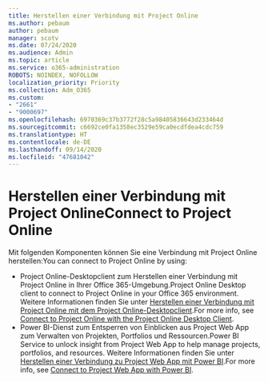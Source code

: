 ```yaml
---
title: Herstellen einer Verbindung mit Project Online
ms.author: pebaum
author: pebaum
manager: scotv
ms.date: 07/24/2020
ms.audience: Admin
ms.topic: article
ms.service: o365-administration
ROBOTS: NOINDEX, NOFOLLOW
localization_priority: Priority
ms.collection: Adm_O365
ms.custom:
- "2661"
- "9000697"
ms.openlocfilehash: 6970369c37b3772f28c5a98405836643d233464d
ms.sourcegitcommit: c6692ce0fa1358ec3529e59ca0ecdfdea4cdc759
ms.translationtype: HT
ms.contentlocale: de-DE
ms.lasthandoff: 09/14/2020
ms.locfileid: "47681042"
---
```

# <a name="connect-to-project-online"></a><span data-ttu-id="80d8d-102">Herstellen einer Verbindung mit Project Online</span><span class="sxs-lookup"><span data-stu-id="80d8d-102">Connect to Project Online</span></span>

<span data-ttu-id="80d8d-103">Mit folgenden Komponenten können Sie eine Verbindung mit Project Online herstellen:</span><span class="sxs-lookup"><span data-stu-id="80d8d-103">You can connect to Project Online by using:</span></span>

- <span data-ttu-id="80d8d-104">Project Online-Desktopclient zum Herstellen einer Verbindung mit Project Online in Ihrer Office 365-Umgebung.</span><span class="sxs-lookup"><span data-stu-id="80d8d-104">Project Online Desktop client to connect to Project Online in your Office 365 environment.</span></span> <span data-ttu-id="80d8d-105">Weitere Informationen finden Sie unter [Herstellen einer Verbindung mit Project Online mit dem Project Online-Desktopclient](https://docs.microsoft.com/projectonline/connect-to-project-online-with-the-project-online-desktop-client).</span><span class="sxs-lookup"><span data-stu-id="80d8d-105">For more info, see [Connect to Project Online with the Project Online Desktop Client](https://docs.microsoft.com/projectonline/connect-to-project-online-with-the-project-online-desktop-client).</span></span>  
- <span data-ttu-id="80d8d-106">Power BI-Dienst zum Entsperren von Einblicken aus Project Web App zum Verwalten von Projekten, Portfolios und Ressourcen.</span><span class="sxs-lookup"><span data-stu-id="80d8d-106">Power BI Service to unlock insight from Project Web App to help manage projects, portfolios, and resources.</span></span> <span data-ttu-id="80d8d-107">Weitere Informationen finden Sie unter [Herstellen einer Verbindung zu Project Web App mit Power BI](https://docs.microsoft.com/power-bi/service-connect-to-project-online).</span><span class="sxs-lookup"><span data-stu-id="80d8d-107">For more info, see [Connect to Project Web App with Power BI](https://docs.microsoft.com/power-bi/service-connect-to-project-online).</span></span>  
